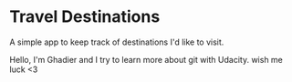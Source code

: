 # Travel Destinations

A simple app to keep track of destinations I'd like to visit.

Hello, I'm Ghadier and I try to learn more about git with Udacity.
wish me luck <3
